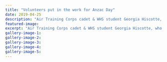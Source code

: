 ```yaml
---
title: "Volunteers put in the work for Anzac Day"
date: 2019-04-25
description: "Air Training Corps cadet & WHS student Georgia Hiscotte, helped lay poppies on gravestones volunteering for Anzac Day..."
featured-image: 
excerpt: "Air Training Corps cadet & WHS student Georgia Hiscotte, who helped lay poppies on gravestones says volunteering for Anzac Day is all about being grateful for the service of those who went to war."
gallery-image-1: 
gallery-image-2: 
gallery-image-3: 
gallery-image-4: 
gallery-image-5: 
---
```


